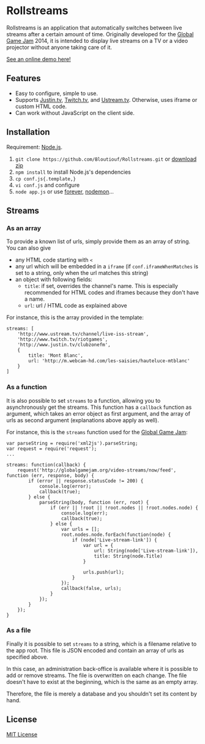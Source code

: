 # Rollstreams

Rollstreams is an application that automatically switches between live streams after a certain amount of time. Originally developed for the [Global Game Jam](http://globalgamejam.org/) 2014, it is intended to display live streams on a TV or a video projector without anyone taking care of it.

[See an online demo here!](http://rollstreams.bloutiouf.com/)

## Features

* Easy to configure, simple to use.
* Supports [Justin.tv](http://www.justin.tv/), [Twitch.tv](http://www.twitch.tv/), and [Ustream.tv](http://www.ustream.tv/). Otherwise, uses iframe or custom HTML code.
* Can work without JavaScript on the client side.

## Installation

Requirement: [Node.js](http://nodejs.org/).

1. `git clone https://github.com/Bloutiouf/Rollstreams.git` or [download zip](https://github.com/Bloutiouf/Rollstreams/archive/master.zip)
2. `npm install` to install Node.js's dependencies
3. `cp conf.js{.template,}`
4. `vi conf.js` and configure
5. `node app.js` or use [forever](https://github.com/nodejitsu/forever), [nodemon](https://github.com/remy/nodemon)...

## Streams

### As an array

To provide a known list of urls, simply provide them as an array of string. You can also give

+ any HTML code starting with `<`
+ any url which will be embedded in a `iframe` (if `conf.iframeWhenMatches` is set to a string, only when the url matches this string)
+ an object with following fields:
	+ `title`: if set, overrides the channel's name. This is especially recommended for HTML codes and iframes because they don't have a name.
	+ `url`: url / HTML code as explained above

For instance, this is the array provided in the template:

	streams: [
		'http://www.ustream.tv/channel/live-iss-stream',
		'http://www.twitch.tv/riotgames',
		'http://www.justin.tv/clubzonefm',
		{
			title: 'Mont Blanc',
			url: 'http://m.webcam-hd.com/les-saisies/hauteluce-mtblanc'
		}
	]

### As a function

It is also possible to set `streams` to a function, allowing you to asynchronously get the streams. This function has a `callback` function as argument, which takes an error object as first argument, and the array of urls as second argument (explanations above apply as well).

For instance, this is the `streams` function used for the [Global Game Jam](http://globalgamejam.org/):

	var parseString = require('xml2js').parseString;
	var request = require('request');
	...
	
	streams: function(callback) {
		request('http://globalgamejam.org/video-streams/now/feed', function (err, response, body) {
			if (error || response.statusCode != 200) {
				console.log(error);
				callback(true);
			} else {
				parseString(body, function (err, root) {
					if (err || !root || !root.nodes || !root.nodes.node) {
						console.log(err);
						callback(true);
					} else {
						var urls = [];
						root.nodes.node.forEach(function(node) {
							if (node['Live-stream-link']) {
								var url = {
									url: String(node['Live-stream-link']),
									title: String(node.Title)
								}
								
								urls.push(url);
							}
						});
						callback(false, urls);
					}
				});
			}
		});
	}

### As a file

Finally it is possible to set `streams` to a string, which is a filename relative to the app root. This file is JSON encoded and contain an array of urls as specified above.

In this case, an administration back-office is available where it is possible to add or remove streams. The file is overwritten on each change. The file doesn't have to exist at the beginning, which is the same as an empty array.

Therefore, the file is merely a database and you shouldn't set its content by hand.

## License

[MIT License](http://opensource.org/licenses/MIT)